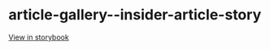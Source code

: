 # article-gallery--insider-article-story

[View in storybook](https://raw.githack.com/Independent-Digital-News-and-Media-Ltd/standard-pwamp-sb/PR-831-sb/index.html?path=/story/article-gallery--insider-article-story)